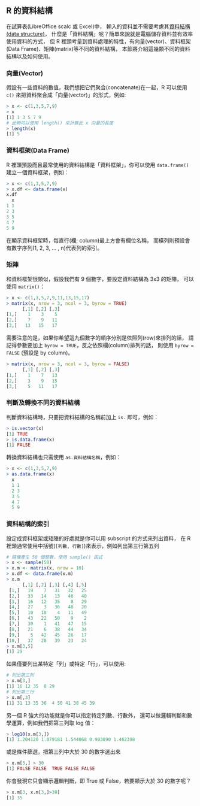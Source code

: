 ## R 的資料結構

在試算表(LibreOffice scalc 或 Excel)中，
輸入的資料並不需要考慮其[資料結構(data structure)](https://en.wikipedia.org/wiki/Data_structure)，
什麼是「資料結構」呢？簡單來說就是電腦儲存資料並有效率使用資料的方式，
但 R 裡頭考量到資料處理的特性，有向量(vector)、資料框架(Data Frame)、矩陣(matrix)等不同的資料結構，
本節將介紹這幾類不同的資料結構以及如何使用。

### 向量(Vector)

假設有一些資料的數值，我們想把它們聚合(concatenate)在一起，R 可以使用 ```c()``` 
來把資料聚合成「向量(vector)」的形式，例如:

```R
> x <- c(1,3,5,7,9)
> x 
[1] 1 3 5 7 9
# 此時可以使用 length() 來計算此 x 向量的長度
> length(x)
[1] 5
```

### 資料框架(Data Frame)

R 裡頭預設而且最常使用的資料結構是「資料框架」，你可以使用 ```data.frame()```
建立一個資料框架，例如：

```R
> x <- c(1,3,5,7,9)
> x.df <- data.frame(x)
x.df
  x
1 1
2 3
3 5
4 7
5 9
```

在顯示資料框架時，每直行(欄; column)最上方會有欄位名稱，
而橫列則預設會有數字序列(1, 2, 3, ... , n)代表列的索引。

### 矩陣

和資料框架很類似，假設我們有 9 個數字，要設定資料結構為 3x3 的矩陣，
可以使用 ```matrix()```：

```R
> x <- c(1,3,5,7,9,11,13,15,17)
> matrix(x, nrow = 3, ncol = 3, byrow = TRUE)
      [,1] [,2] [,3]
[1,]    1    3    5
[2,]    7    9   11
[3,]   13   15   17
```

需要注意的是，如果你希望這九個數字的順序分別是依照列(row)來排列的話，
請記得參數要加上 ```byrow = TRUE```，反之依照欄(column)排列的話，
則使用 ```byrow = FALSE``` (預設是 by column)。

```R
> matrix(x, nrow = 3, ncol = 3, byrow = FALSE)
      [,1] [,2] [,3]
[1,]    1    7   13
[2,]    3    9   15
[3,]    5   11   17
```


### 判斷及轉換不同的資料結構

判斷資料結構時，只要把資料結構的名稱前加上 ```is.``` 即可，例如：

```R
> is.vector(x)
[1] TRUE
> is.data.frame(x)
[1] FALSE
```

轉換資料結構也只需使用 ```as.資料結構名稱```，例如：

```R
> x <- c(1,3,5,7,9)
> as.data.frame(x)
  x
  1 1
  2 3
  3 5
  4 7
  5 9
```

### 資料結構的索引

設定成資料框架或矩陣的好處就是你可以用 subscript 的方式來列出資料，
在 R 裡頭通常使用中括號(```[列數, 行數]```)來表示，例如列出第三行第五列

```R
# 隨機產生 50 個整數，使用 sample() 函式
> x <- sample(50)
> x.m <- matrix(x, nrow = 10)
> x.df <- data.frame(x.m)
> x.m
      [,1] [,2] [,3] [,4] [,5]
 [1,]   19    7   31   32   25
 [2,]   33   14   13   46   40
 [3,]   16   12   35    8   29
 [4,]   27    3   36   48   20
 [5,]   10   18    4   11   49
 [6,]   43   22   50    9    2
 [7,]   30    1   41   47   15
 [8,]   21    6   38   44   34
 [9,]    5   42   45   26   17
[10,]   37   28   39   23   24
> x.m[3,5]
[1] 29
```

如果僅要列出某特定「列」或特定「行」，可以使用:

```R 
# 列出第三列
> x.m[3,]
[1] 16 12 35  8 29
# 列出第三行
> x.m[,3]
[1] 31 13 35 36  4 50 41 38 45 39
```

另一個 R 強大的功能就是你可以指定特定列數、行數外，
還可以做邏輯判斷和數學運算，例如我們把第三列取 log 值：

```R
> log10(x.m[3,])
[1] 1.204120 1.079181 1.544068 0.903090 1.462398
```

或是條件篩選，把第三列中大於 30 的數字選出來

```R
> x.m[3,] > 30
[1] FALSE FALSE  TRUE FALSE FALSE
```

你會發現它只會顯示邏輯判斷，即 True 或 False，若要顯示大於 30 的數字呢？

```R
> x.m[3, x.m[3,]>30]
[1] 35
```
